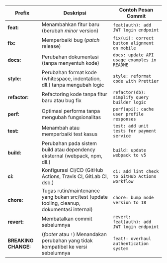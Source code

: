 | Prefix               | Deskripsi                                                                                   | Contoh Pesan Commit                             |
| -------------------- | ------------------------------------------------------------------------------------------- | ----------------------------------------------- |
| **feat:**            | Menambahkan fitur baru (berubah *minor* version)                                            | `feat(auth): add JWT login endpoint`            |
| **fix:**             | Memperbaiki bug (*patch* release)                                                           | `fix(ui): correct button alignment on mobile`   |
| **docs:**            | Perubahan dokumentasi (tanpa menyentuh kode)                                                | `docs: update API usage examples in README`     |
| **style:**           | Perubahan format kode (whitespace, indentation, dll.) tanpa mengubah logic                  | `style: reformat code with Prettier`            |
| **refactor:**        | Refactoring kode tanpa fitur baru atau bug fix                                              | `refactor(db): simplify query builder logic`    |
| **perf:**            | Optimasi performa tanpa mengubah fungsionalitas                                             | `perf(api): cache user profile responses`       |
| **test:**            | Menambah atau memperbaiki test kasus                                                        | `test: add unit tests for payment service`      |
| **build:**           | Perubahan pada sistem build atau dependency eksternal (webpack, npm, dll.)                  | `build: update webpack to v5`                   |
| **ci:**              | Konfigurasi CI/CD (GitHub Actions, Travis CI, GitLab CI, dsb.)                              | `ci: add lint check to GitHub Actions workflow` |
| **chore:**           | Tugas rutin/maintenance yang bukan src/test (update tooling, cleanup, dokumentasi internal) | `chore: bump node version to 18`                |
| **revert:**          | Membatalkan commit sebelumnya                                                               | `revert: feat(auth): add JWT login endpoint`    |
| **BREAKING CHANGE:** | (*footer* atau `!`) Menandakan perubahan yang tidak kompatibel ke versi sebelumnya          | `feat!: overhaul authentication system`         |
